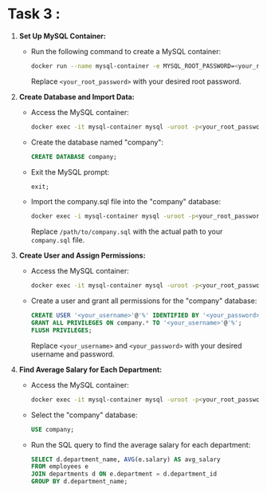 # Task 3 : 

1. **Set Up MySQL Container:**
   - Run the following command to create a MySQL container:
     ```bash
     docker run --name mysql-container -e MYSQL_ROOT_PASSWORD=<your_root_password> -p 3306:3306 -d mysql:latest
     ```
     Replace `<your_root_password>` with your desired root password.

2. **Create Database and Import Data:**
   - Access the MySQL container:
     ```bash
     docker exec -it mysql-container mysql -uroot -p<your_root_password>
     ```
   - Create the database named "company":
     ```sql
     CREATE DATABASE company;
     ```
   - Exit the MySQL prompt:
     ```sql
     exit;
     ```
   - Import the company.sql file into the "company" database:
     ```bash
     docker exec -i mysql-container mysql -uroot -p<your_root_password> company < /path/to/company.sql
     ```
     Replace `/path/to/company.sql` with the actual path to your `company.sql` file.

3. **Create User and Assign Permissions:**
   - Access the MySQL container:
     ```bash
     docker exec -it mysql-container mysql -uroot -p<your_root_password>
     ```
   - Create a user and grant all permissions for the "company" database:
     ```sql
     CREATE USER '<your_username>'@'%' IDENTIFIED BY '<your_password>';
     GRANT ALL PRIVILEGES ON company.* TO '<your_username>'@'%';
     FLUSH PRIVILEGES;
     ```
     Replace `<your_username>` and `<your_password>` with your desired username and password.

4. **Find Average Salary for Each Department:**
   - Access the MySQL container:
     ```bash
     docker exec -it mysql-container mysql -uroot -p<your_root_password>
     ```
   - Select the "company" database:
     ```sql
     USE company;
     ```
   - Run the SQL query to find the average salary for each department:
     ```sql
     SELECT d.department_name, AVG(e.salary) AS avg_salary
     FROM employees e
     JOIN departments d ON e.department = d.department_id
     GROUP BY d.department_name;
     ```